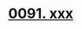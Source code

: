 # [0091. xxx](https://github.com/Tdahuyou/TNotes.react/tree/main/notes/0091.%20xxx)

<!-- region:toc -->



<!-- endregion:toc -->
